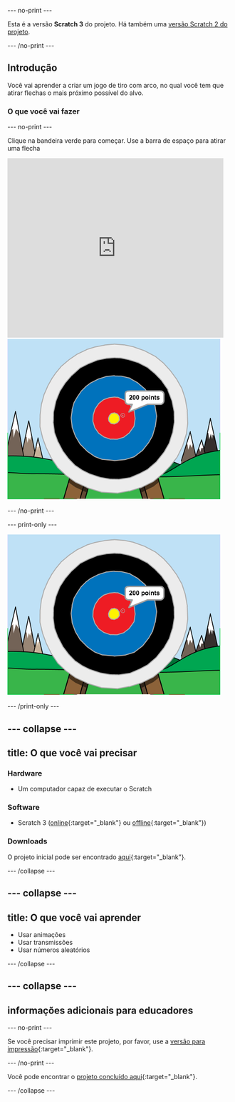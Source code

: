 \--- no-print \---

Esta é a versão **Scratch 3** do projeto. Há também uma [versão Scratch 2 do projeto](https://projects.raspberrypi.org/en/projects/archery-scratch2).

\--- /no-print \---

## Introdução

Você vai aprender a criar um jogo de tiro com arco, no qual você tem que atirar flechas o mais próximo possível do alvo.

### O que você vai fazer

\--- no-print \---

Clique na bandeira verde para começar. Use a barra de espaço para atirar uma flecha

<div class="scratch-preview">
  <iframe allowtransparency="true" width="485" height="402" src="https://scratch.mit.edu/projects/embed/114760038/?autostart=false" frameborder="0" scrolling="no"></iframe>
  <img src="images/archery-final.png">
</div>

\--- /no-print \---

\--- print-only \---

![projeto concluído](images/archery-final.png)

\--- /print-only \---

## \--- collapse \---

## title: O que você vai precisar

### Hardware

+ Um computador capaz de executar o Scratch

### Software

+ Scratch 3 ([online](http://rpf.io/scratchon){:target="_blank"} ou [offline](http://rpf.io/scratchoff){:target="_blank"})

### Downloads

O projeto inicial pode ser encontrado [aqui](http://rpf.io/p/en/archery-go){:target="_blank"}.

\--- /collapse \---

## \--- collapse \---

## title: O que você vai aprender

+ Usar animações 
+ Usar transmissões
+ Usar números aleatórios

\--- /collapse \---

## \--- collapse \---

## informações adicionais para educadores

\--- no-print \---

Se você precisar imprimir este projeto, por favor, use a [versão para impressão](https://projects.raspberrypi.org/en/projects/archery/print){:target="_blank"}.

\--- /no-print \---

Você pode encontrar o [projeto concluído aqui](http://rpf.io/p/en/archery-get){:target="_blank"}.

\--- /collapse \---